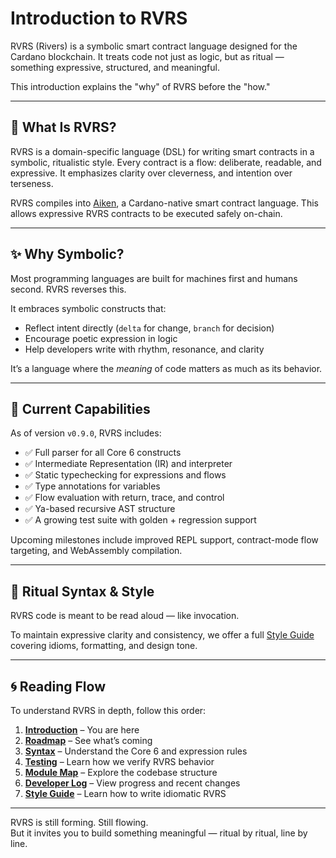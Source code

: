 # Introduction to RVRS

RVRS (Rivers) is a symbolic smart contract language designed for the Cardano blockchain. It treats code not just as logic, but as ritual — something expressive, structured, and meaningful.

This introduction explains the "why" of RVRS before the "how."

---

## 🌊 What Is RVRS?

RVRS is a domain-specific language (DSL) for writing smart contracts in a symbolic, ritualistic style. Every contract is a flow: deliberate, readable, and expressive. It emphasizes clarity over cleverness, and intention over terseness.

RVRS compiles into [Aiken](https://aiken-lang.org), a Cardano-native smart contract language. This allows expressive RVRS contracts to be executed safely on-chain.

---

## ✨ Why Symbolic?

Most programming languages are built for machines first and humans second. RVRS reverses this.

It embraces symbolic constructs that:

- Reflect intent directly (`delta` for change, `branch` for decision)
- Encourage poetic expression in logic
- Help developers write with rhythm, resonance, and clarity

It’s a language where the *meaning* of code matters as much as its behavior.

---

## 🔁 Current Capabilities

As of version `v0.9.0`, RVRS includes:

- ✅ Full parser for all Core 6 constructs
- ✅ Intermediate Representation (IR) and interpreter
- ✅ Static typechecking for expressions and flows
- ✅ Type annotations for variables
- ✅ Flow evaluation with return, trace, and control
- ✅ Ya-based recursive AST structure
- ✅ A growing test suite with golden + regression support

Upcoming milestones include improved REPL support, contract-mode flow targeting, and WebAssembly compilation.

---

## 🧘 Ritual Syntax & Style

RVRS code is meant to be read aloud — like invocation.

To maintain expressive clarity and consistency, we offer a full [Style Guide](./08_styleguide.md) covering idioms, formatting, and design tone.

---

## 🌀 Reading Flow

To understand RVRS in depth, follow this order:

1. **[Introduction](./00_intro.md)** – You are here  
2. **[Roadmap](./02_roadmap.md)** – See what’s coming  
3. **[Syntax](./03_syntax.md)** – Understand the Core 6 and expression rules  
4. **[Testing](./04_testing.md)** – Learn how we verify RVRS behavior  
5. **[Module Map](./05_module-map.md)** – Explore the codebase structure  
6. **[Developer Log](./06_dev-log.md)** – View progress and recent changes  
7. **[Style Guide](./08_styleguide.md)** – Learn how to write idiomatic RVRS

---

RVRS is still forming. Still flowing.  
But it invites you to build something meaningful — ritual by ritual, line by line.
